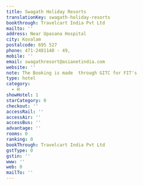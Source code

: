 ```yaml
---
title: Swagath Holiday Resorts
translationKey: swagath-holiday-resorts
bookthrough: Travelcart India Pvt Ltd
mailto: ''
address: Near Upasana Hospital
city: Kovalam
postalcode: 695 527
phone: 471-2481148 - 49,
mobile: ''
email: swagathresort@asianetindia.com
website: ''
note: The Booking is made  through GITC for FIT's
type: hotel
category:
  - H
showHotel: 1
starCategory: 0
checkout: ''
accessRail: ''
accessAir: ''
accessBus: ''
advantage: ''
rooms: 0
ranking: 0
bookThrough: Travelcart India Pvt Ltd
gstType: 0
gstin: ''
www: ''
web: 0
mailTo: ''
---
```







